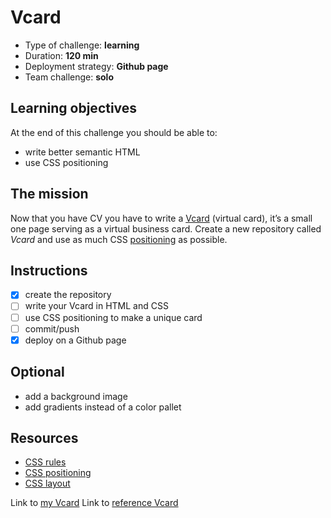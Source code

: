 # Vcard
* Type of challenge: **learning**
* Duration: **120 min**
* Deployment strategy: **Github page**
* Team challenge: **solo**

## Learning objectives
At the end of this challenge you should be able to:

* write better semantic HTML
* use CSS positioning

## The mission
Now that you have CV you have to write a [Vcard](https://tinyurl.com/ygu4o7r) (virtual card), it’s a small one page serving as a virtual business card. Create a new repository called *Vcard* and use as much CSS [positioning](https://developer.mozilla.org/en-US/docs/Web/CSS/position) as possible.

## Instructions
- [x] create the repository
- [ ] write your Vcard in HTML and CSS
- [ ] use CSS positioning to make a unique card
- [ ] commit/push
- [x] deploy on a Github page

## Optional
* add a background image
* add gradients instead of a color pallet

## Resources
* [CSS rules](https://www.w3schools.com/css/default.asp)
* [CSS positioning](http://learnlayout.com/position.html)
* [CSS layout](http://learnlayout.com/)

Link to [my Vcard](https://luisromeroaraya.github.io/Vcard)
Link to [reference Vcard](http://www.rbista.com/zwin/html/)
